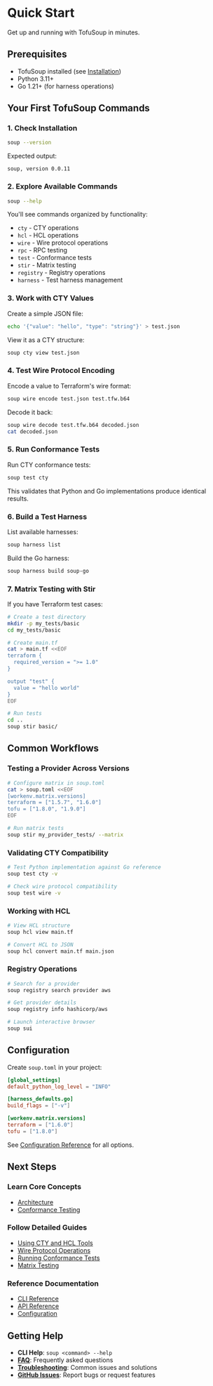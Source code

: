 # Quick Start

Get up and running with TofuSoup in minutes.

## Prerequisites

- TofuSoup installed (see [Installation](installation.md))
- Python 3.11+
- Go 1.21+ (for harness operations)

## Your First TofuSoup Commands

### 1. Check Installation

```bash
soup --version
```

Expected output:
```
soup, version 0.0.11
```

### 2. Explore Available Commands

```bash
soup --help
```

You'll see commands organized by functionality:
- `cty` - CTY operations
- `hcl` - HCL operations
- `wire` - Wire protocol operations
- `rpc` - RPC testing
- `test` - Conformance tests
- `stir` - Matrix testing
- `registry` - Registry operations
- `harness` - Test harness management

### 3. Work with CTY Values

Create a simple JSON file:

```bash
echo '{"value": "hello", "type": "string"}' > test.json
```

View it as a CTY structure:

```bash
soup cty view test.json
```

### 4. Test Wire Protocol Encoding

Encode a value to Terraform's wire format:

```bash
soup wire encode test.json test.tfw.b64
```

Decode it back:

```bash
soup wire decode test.tfw.b64 decoded.json
cat decoded.json
```

### 5. Run Conformance Tests

Run CTY conformance tests:

```bash
soup test cty
```

This validates that Python and Go implementations produce identical results.

### 6. Build a Test Harness

List available harnesses:

```bash
soup harness list
```

Build the Go harness:

```bash
soup harness build soup-go
```

### 7. Matrix Testing with Stir

If you have Terraform test cases:

```bash
# Create a test directory
mkdir -p my_tests/basic
cd my_tests/basic

# Create main.tf
cat > main.tf <<EOF
terraform {
  required_version = ">= 1.0"
}

output "test" {
  value = "hello world"
}
EOF

# Run tests
cd ..
soup stir basic/
```

## Common Workflows

### Testing a Provider Across Versions

```bash
# Configure matrix in soup.toml
cat > soup.toml <<EOF
[workenv.matrix.versions]
terraform = ["1.5.7", "1.6.0"]
tofu = ["1.8.0", "1.9.0"]
EOF

# Run matrix tests
soup stir my_provider_tests/ --matrix
```

### Validating CTY Compatibility

```bash
# Test Python implementation against Go reference
soup test cty -v

# Check wire protocol compatibility
soup test wire -v
```

### Working with HCL

```bash
# View HCL structure
soup hcl view main.tf

# Convert HCL to JSON
soup hcl convert main.tf main.json
```

### Registry Operations

```bash
# Search for a provider
soup registry search provider aws

# Get provider details
soup registry info hashicorp/aws

# Launch interactive browser
soup sui
```

## Configuration

Create `soup.toml` in your project:

```toml
[global_settings]
default_python_log_level = "INFO"

[harness_defaults.go]
build_flags = ["-v"]

[workenv.matrix.versions]
terraform = ["1.6.0"]
tofu = ["1.8.0"]
```

See [Configuration Reference](../reference/configuration.md) for all options.

## Next Steps

### Learn Core Concepts
- [Architecture](../core-concepts/architecture.md)
- [Conformance Testing](../core-concepts/conformance-testing.md)

### Follow Detailed Guides
- [Using CTY and HCL Tools](../guides/cli-usage/03-using-cty-and-hcl-tools.md)
- [Wire Protocol Operations](../guides/cli-usage/wire-protocol.md)
- [Running Conformance Tests](../guides/testing/01-running-conformance-tests.md)
- [Matrix Testing](../guides/cli-usage/matrix-testing.md)

### Reference Documentation
- [CLI Reference](../reference/cli/)
- [API Reference](../reference/api/index.md)
- [Configuration](../reference/configuration.md)

## Getting Help

- **CLI Help**: `soup <command> --help`
- **[FAQ](../faq.md)**: Frequently asked questions
- **[Troubleshooting](../troubleshooting.md)**: Common issues and solutions
- **[GitHub Issues](https://github.com/provide-io/tofusoup/issues)**: Report bugs or request features
